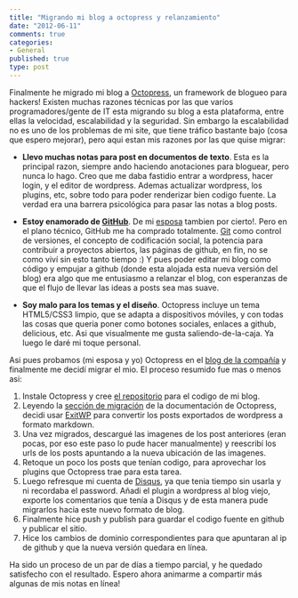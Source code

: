 ```yaml
---
title: "Migrando mi blog a octopress y relanzamiento"
date: "2012-06-11"
comments: true
categories: 
- General
published: true
type: post
---
```


Finalmente he migrado mi blog a [Octopress](http://octopress.org/), un framework de blogueo para hackers! Existen muchas razones técnicas por las que varios programadores/gente de IT esta migrando su blog a esta plataforma, entre ellas la velocidad, escalabilidad y la seguridad. Sin embargo la escalabilidad no es uno de los problemas de mi site, que tiene tráfico bastante bajo (cosa que espero mejorar), pero aqui estan mis razones por las que quise migrar:
<!--more-->

* **Llevo muchas notas para post en documentos de texto**. Esta es la principal razon, siempre ando haciendo anotaciones para bloguear, pero nunca lo hago. Creo que me daba fastidio entrar a wordpress, hacer login, y el editor de wordpress. Ademas actualizar wordpress, los plugins, etc, sobre todo para poder renderizar bien codigo fuente. La verdad era una barrera psicológica para pasar las notas a blog posts.

* **Estoy enamorado de [GitHub](http://github.com)**. De mi [esposa](http://andreinaromero.com) tambien por cierto!. Pero en el plano técnico, GitHub me ha comprado totalmente. [Git](http://git-scm.com/) como control de versiones, el concepto de codificación social, la potencia para contribuir a proyectos abiertos, las páginas de github, en fin, no se como viví sin esto tanto tiempo :) Y pues poder editar mi blog como código y empujar a github (donde esta alojada esta nueva versión del blog) era algo que me entusiasmo a relanzar el blog, con esperanzas de que el flujo de llevar las ideas a posts sea mas suave.

* **Soy malo para los temas y el diseño**. Octopress incluye un tema HTML5/CSS3 limpio, que se adapta a dispositivos móviles, y con todas las cosas que queria poner como botones sociales, enlaces a github, delicious, etc. Asi que visualmente me gusta saliendo-de-la-caja. Ya luego le daré mi toque personal. 

Asi pues probamos (mi esposa y yo) Octopress en el [blog de la compañía](http://solucioneshospedadas.com/blog/) y finalmente me decidí migrar el mio. El proceso resumido fue mas o menos asi:

1. Instale Octopress y cree [el repositorio](https://github.com/adrianmoya/adrianmoya.github.com) para el codigo de mi blog.
2. Leyendo la [sección de migración](https://github.com/mojombo/jekyll/wiki/blog-migrations) de la documentación de Octopress, decidi usar [ExitWP](https://github.com/thomasf/exitwp) para convertir los posts exportados de wordpress a formato markdown.
3. Una vez migrados, descargué las imagenes de los post anteriores (eran pocas, por eso este paso lo pude hacer manualmente) y reescribí los urls de los posts apuntando a la nueva ubicación de las imagenes.
4. Retoque un poco los posts que tenían codigo, para aprovechar los plugins que Octopress trae para esta tarea. 
5. Luego refresque mi cuenta de [Disqus](http://disqus.com/), ya que tenia tiempo sin usarla y ni recordaba el password. Añadi el plugin a wordpress al blog viejo, exporte los comentarios que tenía a Disqus y de esta manera pude migrarlos hacia este nuevo formato de blog.
6. Finalmente hice push y publish para guardar el codigo fuente en github y publicar el sitio. 
7. Hice los cambios de dominio correspondientes para que apuntaran al ip de github y que la nueva versión quedara en línea.

Ha sido un proceso de un par de días a tiempo parcial, y he quedado satisfecho con el resultado. Espero ahora animarme a compartir más algunas de mis notas en línea!
